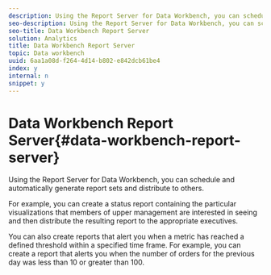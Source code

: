 ```yaml
---
description: Using the Report Server for Data Workbench, you can schedule and automatically generate report sets and distribute to others.
seo-description: Using the Report Server for Data Workbench, you can schedule and automatically generate report sets and distribute to others.
seo-title: Data Workbench Report Server
solution: Analytics
title: Data Workbench Report Server
topic: Data workbench
uuid: 6aa1a08d-f264-4d14-b802-e842dcb61be4
index: y
internal: n
snippet: y
---
```


# Data Workbench Report Server{#data-workbench-report-server}

Using the Report Server for Data Workbench, you can schedule and automatically generate report sets and distribute to others.

 For example, you can create a status report containing the particular visualizations that members of upper management are interested in seeing and then distribute the resulting report to the appropriate executives.

You can also create reports that alert you when a metric has reached a defined threshold within a specified time frame. For example, you can create a report that alerts you when the number of orders for the previous day was less than 10 or greater than 100. 
